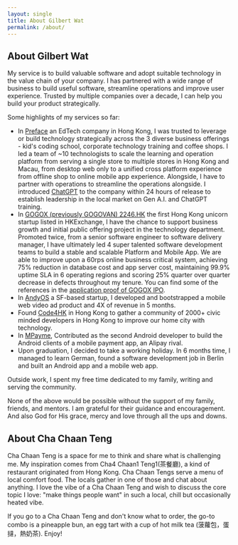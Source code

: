 ```yaml
---
layout: single
title: About Gilbert Wat
permalink: /about/
---
```

## About Gilbert Wat

My service is to build valuable software and adopt suitable technology in the value chain of your company. I has partnered with a wide range of business to build useful software, streamline operations and improve user experience. Trusted by multiple companies over a decade, I can help you build your product strategically.

Some highlights of my services so far:

- In [Preface](https://www.preface.ai) an EdTech company in Hong Kong, I was trusted to leverage or build technology strategically across the 3 diverse business offerings - kid's coding school, corporate technology training and coffee shops. I led a team of ~10 technologists to scale the learning and operation platform from serving a single store to multiple stores in Hong Kong and Macau, from desktop web only to a unified cross platform experience from offline shop to online mobile app experience. Alongside, I have to partner with operations to streamline the operations alongside. I introduced [ChatGPT](https://chat.openai.com) to the company within 24 hours of release to establish leadership in the local market on Gen A.I. and ChatGPT training.
- In [GOGOX (previously GOGOVAN) 2246.HK](https://www.gogox.com) the first Hong Kong unicorn startup listed in HKExchange, I have the chance to support business growth and initial public offering project in the technology department. Promoted twice, from a senior software engineer to software delivery manager, I have ultimately led 4 super talented software development teams to build a stable and scalable Platform and Mobile App. We are able to improve upon a 60rps online business critical system, achieving 75% reduction in database cost and app server cost, maintaining 99.9% uptime SLA in 6 operating regions and scoring 25% quarter over quarter decrease in defects throughout my tenure. You can find some of the references in the [application proof of GOGOX IPO](https://www1.hkexnews.hk/listedco/listconews/sehk/2022/0624/sehk22042400132.pdf).
- In [AndyOS](https://www.andyroid.net) a SF-based startup, I developed and bootstrapped a mobile web video ad product and 4X of revenue in 5 months.
- Found [Code4HK](https://code4.hk) in Hong Kong to gather a community of 2000+ civic minded developers in Hong Kong to improve our home city with technology.
- In [MPayme](https://www.crunchbase.com/organization/mpayme), Contributed as the second Android developer to build the Android clients of a mobile payment app, an Alipay rival.
- Upon graduation, I decided to take a working holiday. In 6 months time, I managed to learn German, found a software development job in Berlin and built an Android app and a mobile web app.

Outside work, I spent my free time dedicated to my family, writing and serving the community.

None of the above would be possible without the support of my family, friends, and mentors. I am grateful for their guidance and encouragement. And also God for His grace, mercy and love through all the ups and downs.

## About Cha Chaan Teng

Cha Chaan Teng is a space for me to think and share what is challenging me. My inspiration comes from Cha4 Chaan1 Teng1(茶餐廳), a kind of restaurant originated from Hong Kong. Cha Chaan Tengs serve a menu of local comfort food. The locals gather in one of those and chat about anything. I love the vibe of a Cha Chaan Teng and wish to discuss the core topic I love: "make things people want" in such a local, chill but occasionally heated vibe.

If you go to a Cha Chaan Teng and don't know what to order, the go-to combo is a pineapple bun, an egg tart with a cup of hot milk tea (菠蘿包，蛋撻，熱奶茶). Enjoy!

